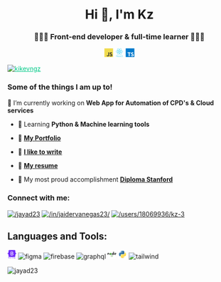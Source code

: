 <h1 align="center">Hi 👋, I'm Kz</h1>
<h3 align="center">👨🏽‍💻 Front-end developer & full-time learner 👨🏽‍💻</h3>
<p align="center"> <img src="https://raw.githubusercontent.com/devicons/devicon/master/icons/javascript/javascript-original.svg" alt="javascript" width="20" height="20" /> <img src="https://raw.githubusercontent.com/devicons/devicon/master/icons/react/react-original-wordmark.svg" alt="react" width="20" height="20" /> <img src="https://raw.githubusercontent.com/devicons/devicon/master/icons/typescript/typescript-original.svg" alt="typescript" width="20" height="20" /></p>

<p align="left"> <a href="https://twitter.com/kikevngz" target="blank" style="color:#03C988"><img src="https://img.shields.io/twitter/follow/kikeVngz?style=for-the-badge&color=38E54D" alt="kikevngz" /></a> </p>


### Some of the things I am up to!
🔭 I’m currently working on **Web App for Automation of CPD's & Cloud services**

- 🌱 Learning **Python & Machine learning tools**
- 💼 **<a href="https://kike-vanegas-dev.vercel.app/home" alt="portfolio" target="_blank">My Portfolio</a>**
- 📝 **<a href="https://kike-vanegas-dev.vercel.app/blog-list" alt="dev.to" target="_blank">I like to write</a>**
- 📄 **<a href="https://media.licdn.com/dms/document/media/D4D2DAQGZuH5TT_OENA/profile-treasury-document-pdf-analyzed/0/1712073984379?e=1713398400&v=beta&t=lqjXz1qKONxugrnoLRDlDEFwP44muXzww5IlR0Gy-bU" target="resume" target="_blank">My resume</a>**

- 🤩 My most proud accomplishment **<a href="https://drive.google.com/file/d/1-TJIUb15pilWP8U_rpdiIphUBzl6WGkR/view?usp=sharing" alt="stanford_diploma" target="_blank">Diploma Stanford</a>**

<h3 align="left">Connect with me:</h3>
<p align="left">
<a href="https://dev.to//jayad23" target="blank"><img align="center" src="https://raw.githubusercontent.com/rahuldkjain/github-profile-readme-generator/master/src/images/icons/Social/devto.svg" alt="/jayad23" height="20" width="20" /></a>
<a href="https://linkedin.com/in//in/jaidervanegas23/" target="blank"><img align="center" src="https://raw.githubusercontent.com/rahuldkjain/github-profile-readme-generator/master/src/images/icons/Social/linked-in-alt.svg" alt="/in/jaidervanegas23/" height="20" width="20" /></a>
<a href="https://stackoverflow.com/users//users/18069936/kz-3" target="blank"><img align="center" src="https://raw.githubusercontent.com/rahuldkjain/github-profile-readme-generator/master/src/images/icons/Social/stack-overflow.svg" alt="/users/18069936/kz-3" height="20" width="20" /></a>
</p>

## Languages and Tools:
<p align="left"><img src="https://raw.githubusercontent.com/devicons/devicon/master/icons/bootstrap/bootstrap-plain-wordmark.svg" alt="bootstrap" width="20" height="20"/> <img src="https://www.vectorlogo.zone/logos/figma/figma-icon.svg" alt="figma" width="20" height="20"/> <img src="https://www.vectorlogo.zone/logos/firebase/firebase-icon.svg" alt="firebase" width="20" height="20"/> <img src="https://www.vectorlogo.zone/logos/graphql/graphql-icon.svg" alt="graphql" width="20" height="20"/> <img src="https://raw.githubusercontent.com/devicons/devicon/master/icons/nodejs/nodejs-original-wordmark.svg" alt="nodejs" width="20" height="20"/> <img src="https://raw.githubusercontent.com/devicons/devicon/master/icons/python/python-original.svg" alt="python" width="20" height="20"/> <img src="https://www.vectorlogo.zone/logos/tailwindcss/tailwindcss-icon.svg" alt="tailwind" width="20" height="20"/></p>

<p><img align="center" src="https://github-readme-stats.vercel.app/api/top-langs?username=jayad23&show_icons=true&locale=en&layout=compact" alt="jayad23" /></p>
